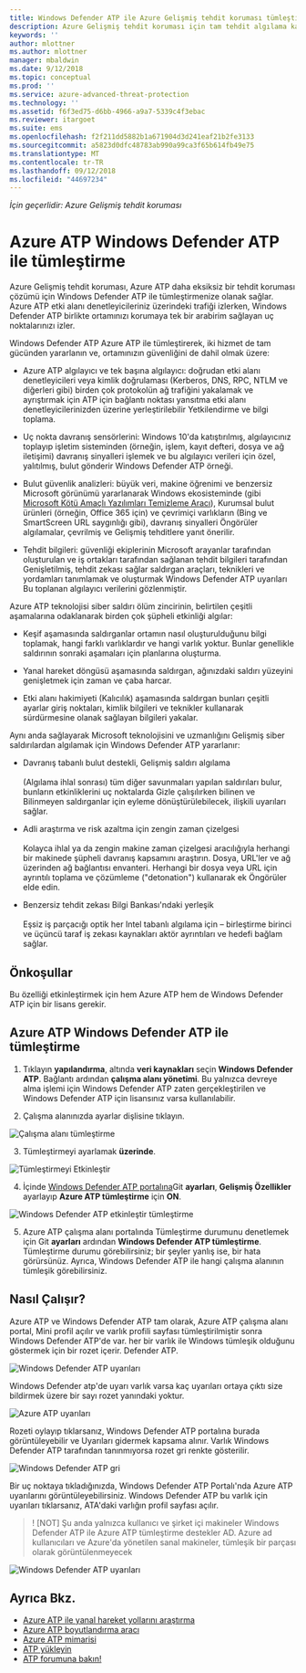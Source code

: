 ```yaml
---
title: Windows Defender ATP ile Azure Gelişmiş tehdit koruması tümleştirme | Microsoft Docs
description: Azure Gelişmiş tehdit koruması için tam tehdit algılama kapsamının Windows Defender ATP ile tümleştirme
keywords: ''
author: mlottner
ms.author: mlottner
manager: mbaldwin
ms.date: 9/12/2018
ms.topic: conceptual
ms.prod: ''
ms.service: azure-advanced-threat-protection
ms.technology: ''
ms.assetid: f6f3ed75-d6bb-4966-a9a7-5339c4f3ebac
ms.reviewer: itargoet
ms.suite: ems
ms.openlocfilehash: f2f211dd5882b1a671904d3d241eaf21b2fe3133
ms.sourcegitcommit: a5823d0dfc48783ab990a99ca3f65b614fb49e75
ms.translationtype: MT
ms.contentlocale: tr-TR
ms.lasthandoff: 09/12/2018
ms.locfileid: "44697234"
---
```

*İçin geçerlidir: Azure Gelişmiş tehdit koruması*

# <a name="integrating-azure-atp-with-windows-defender-atp"></a>Azure ATP Windows Defender ATP ile tümleştirme

Azure Gelişmiş tehdit koruması, Azure ATP daha eksiksiz bir tehdit koruması çözümü için Windows Defender ATP ile tümleştirmenize olanak sağlar. Azure ATP etki alanı denetleyicileriniz üzerindeki trafiği izlerken, Windows Defender ATP birlikte ortamınızı korumaya tek bir arabirim sağlayan uç noktalarınızı izler.

Windows Defender ATP Azure ATP ile tümleştirerek, iki hizmet de tam gücünden yararlanın ve, ortamınızın güvenliğini de dahil olmak üzere:

- Azure ATP algılayıcı ve tek başına algılayıcı: doğrudan etki alanı denetleyicileri veya kimlik doğrulaması (Kerberos, DNS, RPC, NTLM ve diğerleri gibi) birden çok protokolün ağ trafiğini yakalamak ve ayrıştırmak için ATP için bağlantı noktası yansıtma etki alanı denetleyicilerinizden üzerine yerleştirilebilir Yetkilendirme ve bilgi toplama. 

-   Uç nokta davranış sensörlerini: Windows 10'da katıştırılmış, algılayıcınız toplayıp işletim sisteminden (örneğin, işlem, kayıt defteri, dosya ve ağ iletişimi) davranış sinyalleri işlemek ve bu algılayıcı verileri için özel, yalıtılmış, bulut gönderir Windows Defender ATP örneği.

- Bulut güvenlik analizleri: büyük veri, makine öğrenimi ve benzersiz Microsoft görünümü yararlanarak Windows ekosisteminde (gibi [Microsoft Kötü Amaçlı Yazılımları Temizleme Aracı](https://www.microsoft.com/download/malicious-software-removal-tool-details.aspx)), Kurumsal bulut ürünleri (örneğin, Office 365 için) ve çevrimiçi varlıkların (Bing ve SmartScreen URL saygınlığı gibi), davranış sinyalleri Öngörüler algılamalar, çevrilmiş ve Gelişmiş tehditlere yanıt önerilir.

- Tehdit bilgileri: güvenliği ekiplerinin Microsoft arayanlar tarafından oluşturulan ve iş ortakları tarafından sağlanan tehdit bilgileri tarafından Genişletilmiş, tehdit zekası sağlar saldırgan araçları, teknikleri ve yordamları tanımlamak ve oluşturmak Windows Defender ATP uyarıları Bu toplanan algılayıcı verilerini gözlenmiştir.

Azure ATP teknolojisi siber saldırı ölüm zincirinin, belirtilen çeşitli aşamalarına odaklanarak birden çok şüpheli etkinliği algılar:

- Keşif aşamasında saldırganlar ortamın nasıl oluşturulduğunu bilgi toplamak, hangi farklı varlıklardır ve hangi varlık yoktur. Bunlar genellikle saldırının sonraki aşamaları için planlarına oluşturma.

- Yanal hareket döngüsü aşamasında saldırgan, ağınızdaki saldırı yüzeyini genişletmek için zaman ve çaba harcar.

- Etki alanı hakimiyeti (Kalıcılık) aşamasında saldırgan bunları çeşitli ayarlar giriş noktaları, kimlik bilgileri ve teknikler kullanarak sürdürmesine olanak sağlayan bilgileri yakalar.

Aynı anda sağlayarak Microsoft teknolojisini ve uzmanlığını Gelişmiş siber saldırılardan algılamak için Windows Defender ATP yararlanır:

- Davranış tabanlı bulut destekli, Gelişmiş saldırı algılama<br></br>(Algılama ihlal sonrası) tüm diğer savunmaları yapılan saldırıları bulur, bunların etkinliklerini uç noktalarda Gizle çalışılırken bilinen ve Bilinmeyen saldırganlar için eyleme dönüştürülebilecek, ilişkili uyarıları sağlar.

- Adli araştırma ve risk azaltma için zengin zaman çizelgesi<br></br>Kolayca ihlal ya da zengin makine zaman çizelgesi aracılığıyla herhangi bir makinede şüpheli davranış kapsamını araştırın. Dosya, URL'ler ve ağ üzerinden ağ bağlantısı envanteri. Herhangi bir dosya veya URL için ayrıntılı toplama ve çözümleme ("detonation") kullanarak ek Öngörüler elde edin.

- Benzersiz tehdit zekası Bilgi Bankası'ndaki yerleşik<br></br>Eşsiz iş parçacığı optik her Intel tabanlı algılama için – birleştirme birinci ve üçüncü taraf iş zekası kaynakları aktör ayrıntıları ve hedefi bağlam sağlar.

## <a name="prerequisites"></a>Önkoşullar

Bu özelliği etkinleştirmek için hem Azure ATP hem de Windows Defender ATP için bir lisans gerekir. 


## <a name="how-to-integrate-azure-atp-with-windows-defender-atp"></a>Azure ATP Windows Defender ATP ile tümleştirme

1. Tıklayın **yapılandırma**, altında **veri kaynakları** seçin **Windows Defender ATP**. Bağlantı ardından **çalışma alanı yönetimi**. Bu yalnızca devreye alma işlemi için Windows Defender ATP zaten gerçekleştirilen ve Windows Defender ATP için lisansınız varsa kullanılabilir. 

2. Çalışma alanınızda ayarlar dişlisine tıklayın.

 ![Çalışma alanı tümleştirme](./media/edit-workspace.png)
 
3. Tümleştirmeyi ayarlamak **üzerinde**. 

 ![Tümleştirmeyi Etkinleştir](./media/enable-integration.png)

4. İçinde [Windows Defender ATP portalına](https://beta.securitycenter.windows.com/preferences/advanced)Git **ayarları**, **Gelişmiş Özellikler** ayarlayıp **Azure ATP tümleştirme** için  **ON**. 

 ![Windows Defender ATP etkinleştir tümleştirme](./media/wd-atp-enable.png)

5. Azure ATP çalışma alanı portalında Tümleştirme durumunu denetlemek için Git **ayarları** ardından **Windows Defender ATP tümleştirme**. Tümleştirme durumu görebilirsiniz; bir şeyler yanlış ise, bir hata görürsünüz. Ayrıca, Windows Defender ATP ile hangi çalışma alanının tümleşik görebilirsiniz.

## <a name="how-it-works"></a>Nasıl Çalışır?

Azure ATP ve Windows Defender ATP tam olarak, Azure ATP çalışma alanı portal, Mini profil açılır ve varlık profili sayfası tümleştirilmiştir sonra Windows Defender ATP'de var. her bir varlık ile Windows tümleşik olduğunu göstermek için bir rozet içerir. Defender ATP. 

 ![Windows Defender ATP uyarıları](./media/profile-alerts-wd.png)

Windows Defender atp'de uyarı varlık varsa kaç uyarıları ortaya çıktı size bildirmek üzere bir sayı rozet yanındaki yoktur.

 ![Azure ATP uyarıları](./media/atp-integrated-wd-icon-alerts.png)

Rozeti oylayıp tıklarsanız, Windows Defender ATP portalına burada görüntüleyebilir ve Uyarıları gidermek kapsama alınır. Varlık Windows Defender ATP tarafından tanınmıyorsa rozet gri renkte gösterilir. 

 ![Windows Defender ATP gri](./media/wd-grey.png)

Bir uç noktaya tıkladığınızda, Windows Defender ATP Portalı'nda Azure ATP uyarılarını görüntüleyebilirsiniz. Windows Defender ATP bu varlık için uyarıları tıklarsanız, ATA'daki varlığın profil sayfası açılır. 
 
 > ! [NOT] Şu anda yalnızca kullanıcı ve şirket içi makineler Windows Defender ATP ile Azure ATP tümleştirme destekler AD. Azure ad kullanıcıları ve Azure'da yönetilen sanal makineler, tümleşik bir parçası olarak görüntülenmeyecek 

![Windows Defender ATP uyarıları](./media/wd-atp-alerts.png)


## <a name="see-also"></a>Ayrıca Bkz.

- [Azure ATP ile yanal hareket yollarını araştırma](use-case-lateral-movement-path.md)
- [Azure ATP boyutlandırma aracı](http://aka.ms/aatpsizingtool)
- [Azure ATP mimarisi](atp-architecture.md)
- [ATP yükleyin](install-atp-step1.md)
- [ATP forumuna bakın!](https://aka.ms/azureatpcommunity)

